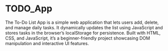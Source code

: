 # TODO_App
The To-Do List App is a simple web application that lets users add, delete, and manage daily tasks. It dynamically updates the list using JavaScript and stores tasks in the browser’s localStorage for persistence. Built with HTML, CSS, and JavaScript, it’s a beginner-friendly project showcasing DOM manipulation and interactive UI features.
